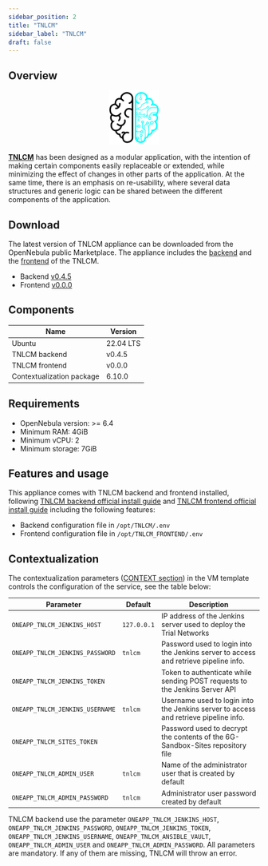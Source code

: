 ```yaml
---
sidebar_position: 2
title: "TNLCM"
sidebar_label: "TNLCM"
draft: false
---
```


## Overview

<p align="center">
  <a href="https://github.com/6G-SANDBOX/TNLCM"><img src="https://raw.githubusercontent.com/6G-SANDBOX/TNLCM/main/docs/images/logo.png" width="100" title="TNLCM"></img></a>
</p>

**[TNLCM](https://github.com/6G-SANDBOX/TNLCM)** has been designed as a modular application, with the intention of making certain components easily replaceable or extended, while minimizing the effect of changes in other parts of the application. At the same time, there is an emphasis on re-usability, where several data structures and generic logic can be shared between the different components of the application.

## Download

The latest version of TNLCM appliance can be downloaded from the OpenNebula public Marketplace. The appliance includes the [backend](https://github.com/6G-SANDBOX/TNLCM) and the [frontend](https://github.com/6G-SANDBOX/TNLCM_FRONTEND) of the TNLCM.

- Backend [v0.4.5](https://marketplace.mobilesandbox.cloud:9443/appliance/service_TNLCM)
- Frontend [v0.0.0](https://marketplace.mobilesandbox.cloud:9443/appliance/service_TNLCM)

## Components

| Name                      | Version    |
| ------------------------- | ---------- |
| Ubuntu                    | 22.04 LTS  |
| TNLCM backend             | v0.4.5     |
| TNLCM frontend            | v0.0.0     |
| Contextualization package | 6.10.0     |

## Requirements

* OpenNebula version: >= 6.4
* Minimum RAM: 4GiB
* Minimum vCPU: 2
* Minimum storage: 7GiB

## Features and usage

This appliance comes with TNLCM backend and frontend installed, following [TNLCM backend official install guide](https://github.com/6G-SANDBOX/TNLCM?tab=readme-ov-file#rocket-getting-started-locally) and [TNLCM frontend official install guide](https://github.com/6G-SANDBOX/TNLCM_FRONTEND?tab=readme-ov-file#rocket-getting-started-locally) including the following features:

- Backend configuration file in `/opt/TNLCM/.env`
- Frontend configuration file in `/opt/TNLCM_FRONTEND/.env`

## Contextualization

The contextualization parameters ([CONTEXT section](https://docs.opennebula.io/stable/management_and_operations)) in the VM template controls the configuration of the service, see the table below:

| Parameter                            | Default        | Description                                                                          |
| ------------------------------------ | -------------- | ------------------------------------------------------------------------------------ |
| ``ONEAPP_TNLCM_JENKINS_HOST``        | ``127.0.0.1``  | IP address of the Jenkins server used to deploy the Trial Networks                   |
| ``ONEAPP_TNLCM_JENKINS_PASSWORD``    | ``tnlcm``      | Password used to login into the Jenkins server to access and retrieve pipeline info. |
| ``ONEAPP_TNLCM_JENKINS_TOKEN``       |                | Token to authenticate while sending POST requests to the Jenkins Server API          |
| ``ONEAPP_TNLCM_JENKINS_USERNAME``    | ``tnlcm``      | Username used to login into the Jenkins server to access and retrieve pipeline info. |
| ``ONEAPP_TNLCM_SITES_TOKEN``         |                | Password used to decrypt the contents of the 6G-Sandbox-Sites repository file        |
| ``ONEAPP_TNLCM_ADMIN_USER``          | ``tnlcm``      | Name of the administrator user that is created by default                            |
| ``ONEAPP_TNLCM_ADMIN_PASSWORD``      | ``tnlcm``      | Administrator user password created by default                                       |

TNLCM backend use the parameter ``ONEAPP_TNLCM_JENKINS_HOST``, ``ONEAPP_TNLCM_JENKINS_PASSWORD``, ``ONEAPP_TNLCM_JENKINS_TOKEN``, ``ONEAPP_TNLCM_JENKINS_USERNAME``, ``ONEAPP_TNLCM_ANSIBLE_VAULT``, ``ONEAPP_TNLCM_ADMIN_USER`` and ``ONEAPP_TNLCM_ADMIN_PASSWORD``. All parameters are mandatory. If any of them are missing, TNLCM will throw an error.